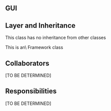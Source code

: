 ## GUI



## Layer and Inheritance
This class has no inheritance from other classes

This is an\ Framework class

## Collaborators
[TO BE DETERMINED]

## Responsibilities

[TO BE DETERMINED]

